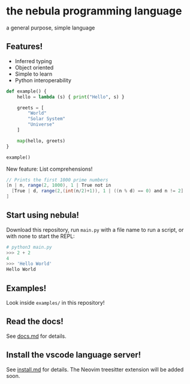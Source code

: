 # the nebula programming language
a general purpose, simple language

## Features!
- Inferred typing
- Object oriented
- Simple to learn
- Python interoperability

```python
def example() {
    hello = lambda (s) { print("Hello", s) }

    greets = [
        "World"
        "Solar System"
        "Universe"
    ]

    map(hello, greets)
}

example()
```

New feature: List comprehensions!
```java
// Prints the first 1000 prime numbers
[n | n, range(2, 1000), 1 | True not in 
  [True | d, range(2,(int(n/2)+1)), 1 | ((n % d) == 0) and n != 2]
]
```

## Start using nebula!
Download this repository, run `main.py` with a file name to run a script, or with none to start the REPL:
```python
# python3 main.py
>>> 2 + 2
4
>>> 'Hello World'
Hello World
``` 
## Examples!
Look inside `examples/` in this repository!

## Read the docs!
See [docs.md](doc/basics.md) for details.

## Install the vscode language server!
See [install.md](nebula-lsp/README.md) for details.
The Neovim treesitter extension will be added soon.

